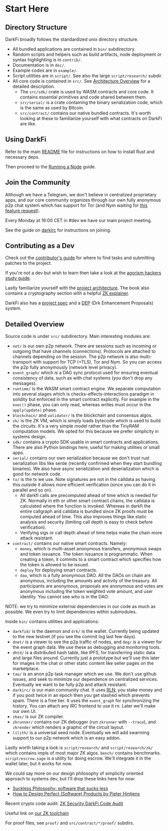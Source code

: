 # Start Here

## Directory Structure

DarkFi broadly follows the standardized unix directory structure.

* All bundled applications are contained in `bin/` subdirectory.
* Random scripts and helpers such as build artifacts, node deployment
  or syntax highlighting is in `contrib/`.
* Documentation is in `doc/`.
* Example codes are in `example/`.
* Script utilities are in `script/`. See also the large `script/research/`
  subdir.
* All core code is contained in `src/`.
  See [Architecture Overview](arch/overview.md) for a detailed description.
    * The `src/sdk/` crate is used by WASM contracts and core code.
      It contains essential primitives and code shared between them.
    * `src/serial/` is a crate containing the binary serialization code,
      which is the same as used by Bitcoin.
    * `src/contract/` contains our native bundled contracts. It's worth
      looking at these to familiarize yourself with what contracts on DarkFi
      are like.

## Using DarkFi

Refer to the main
[README](https://codeberg.org/darkrenaissance/darkfi/src/branch/master/README.md)
file for instructions on how to install Rust and necessary deps.

Then proceed to the [Running a Node](testnet/node.md) guide.

## Join the Community

Although we have a Telegram, we don't believe in centralized proprietary apps,
and our core community organizes through our own fully anonymous p2p chat system
which has support for Tor (and Nym waiting for 
[this feature request](https://github.com/nymtech/nym/issues/3610)).

Every Monday at 16:00 CET in #dev we have our main project meeting.

See the guide on [darkirc](misc/darkirc/darkirc.md) for instructions on joining.

## Contributing as a Dev

Check out the [contributor's guide](dev/contrib/contrib.md) for where to find
tasks and submitting patches to the project.

If you're not a dev but wish to learn then take a look at the
[agorism hackers study guide](dev/learn.md).

Lastly familiarize yourself with the [project architecture](arch/arch.md).
The book also contains a cryptography section with a helpful
[ZK explainer](crypto/zk_explainer.md).

DarkFi also has a [project spec](spec/crypto-schemes.md) and
a [DEP](dep/0001.md) (Drk Enhancement Proposals) system.

## Detailed Overview

Source code is under `src/` subdirectory. Main interesting modules are:

* `net/` is our own p2p network. There are sessions such as incoming or outgoing that have channels (connections). Protocols are attached to channels depending on the session. The p2p network is also multi-transport with support for TCP (+TLS), Tor and Nym. So you can access the p2p fully anonymously (network level privacy).
* `event_graph/` which is a DAG sync protocol used for ensuring eventual consistency of data, such as with chat systems (you don't drop any messages).
* `runtime/` is the WASM smart contract engine. We separate computation into several stages which is checks-effects-interactions paradigm in solidity but enforced in the smart contract explicitly. For example in the `exec()` phase, you can only read, whereas writes must occur in the `apply(update)` phase.
* `blockchain/` and `validator/` is the blockchain and consensus algos.
* `zk/` is the ZK VM, which is simply loads bytecode which is used to build the circuits. It's a very simple model rather than the TinyRAM computation models. We opted for this because we prefer simplicity in systems design.
* `sdk/` contains a crypto SDK usable in smart contracts and applications. There are also Python bindings here, useful for making utilities or small apps.
* `serial/` contains our own serialization because we don't trust rust serialization libs like serde (recently confirmed when they start bundling binaries). We also have async serialization and deserialization which is good for network code.
* `tx/` is the tx we use. Note signatures are not in the calldata as having this outside it allows more efficient verification (since you can do it in parallel and so on).
    * All darkfi calls are precomputed ahead of time which is needed for ZK. Normally in eth or other smart contract chains, the calldata is calculated where the function is invoked. Whereas in darkfi the entire callgraph and calldata is bundled since ZK proofs must be computed ahead of time. This also improves things like static analysis and security (limiting call depth is easy to check before verification).
    * Verifying sigs or call depth ahead of time helps make the chain more attack resistant.
* `contract/` contains our native smart contracts. Namely:
    * `money`, which is multi-asset anonymous transfers, anonymous swaps and token issuance. The token issuance is programmatic. When creating a token, it commits to a smart contract which specifies how the token is allowed to be issued.
    * `deploy` for deploying smart contracts.
    * `dao`, which is a fully anonymous DAO. All the DAOs on chain are anonymous, including the amounts and activity of the treasury. All participants are anonymous, proposals are anonymous and votes are anonymous including the token weighted vote amount, and user identity. You cannot see who is in the DAO.

NOTE: we try to minimize external dependencies in our code as much as possible. We even try to limit dependencies within submodules.

Inside `bin/` contains utilities and applications:

* `darkfid/` is the daemon and `drk/` is the wallet. Currently being updated to the new testnet (if you see the commit log last few days).
* `dnet/` is a viewer to see the p2p traffic of nodes, and `deg/` is a viewer for the event graph data. We use these as debugging and monitoring tools.
* `dhtd/` is a distributed hash table, like IPFS, for transferring static data and large files around. Currently just a prototype but we'll use this later for images in the chat or other static content like seller pages on the marketplace.
* `tau/` is an anon p2p task manager which we use. We don't use github issues, and seek to minimize our dependence on centralized services. Eventually we want to be fully p2p and attack resistant.
* `darkirc/` is our main community chat. It uses [RLN](https://darkrenaissance.github.io/darkfi/crypto/rln.html); you stake money and if you post twice in an epoch then you get slashed which prevents spam. There is a free tier. It uses the `event_graph` for synchronizing the history. You can attach any IRC frontend to use it rn. Later we'll make our own UI.
* `zkas/` is our ZK compiler.
* `zkrunner/` contains our ZK debugger (run `zkrunner` with `--trace`), and `zkrender` which renders a graphic of the circuit layout.
* `lilith/` is a universal seed node. Eventually we will add swarming support to our p2p network which is an easy addon.

Lastly worth taking a look is `script/research/` and `script/research/zk/` which contains impls of most major ZK algos. `bench/` contains benchmarks.
`script/escrow.sage` is a utility for doing escrow. We'll integrate it in the wallet later, but it works for now.

We could say more on our design philosophy of simplicity oriented approach to systems dev, but I'll drop these links here for now:

* [Suckless Philosophy: software that sucks less](https://suckless.org/philosophy/)
* [How to Design Perfect (Software) Products  by Pieter Hintjens](http://hintjens.com/blog:19/noredirect/true)

Recent crypto code audit: [ZK Security DarkFi Code Audit](https://dark.fi/zksecurity-audit-q124.pdf)

Useful link on [our ZK toolchain](https://darkrenaissance.github.io/darkfi/zkas/writing-zk-proofs.html)

For proof files, see `proof/` and `src/contract/*/proof/` subdirs.
